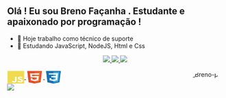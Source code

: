 ## Olá ! Eu sou Breno Façanha . Estudante e apaixonado por programação !


- 🔭 Hoje trabalho como técnico de suporte
- 🌱 Estudando JavaScript, NodeJS, Html e Css

<div align="center">
  <a href="https://github.com/breno-facanha">
  <img height="180em" src="https://github-readme-stats.vercel.app/api?username=breno-facanha&show_icons=true&theme=highcontrast&include_all_commits=true&count_private=true"/>
  <img height="180em" src="https://github-readme-stats.vercel.app/api/top-langs/?username=breno-facanha&layout=compact&langs_count=7&theme=highcontrast"/>
  <img height="180em" src="https://github-readme-stats.vercel.app/api/top-langs/?username=breno-facanha&anuraghazra&langs_count=8&theme=highcontrast"/>
</div>
  
<div style="display: inline_block"><br>
  <img align="center" alt="Breno-Js" height="30" width="40" src="https://raw.githubusercontent.com/devicons/devicon/master/icons/javascript/javascript-plain.svg">
  <img align="center" alt="Breno-HTML" height="30" width="40" src="https://raw.githubusercontent.com/devicons/devicon/master/icons/html5/html5-original.svg">
  <img align="center" alt="Breno-CSS" height="30" width="40" src="https://raw.githubusercontent.com/devicons/devicon/master/icons/css3/css3-original.svg">
  <img align="right" alt="Breno-pic" height="150" style="border-radius:50px;"
</div>
  
<div>
  <a href="https://www.linkedin.com/in/rafaella-ballerini-45875016a" target="_blank"><img src="https://img.shields.io/badge/-LinkedIn-%230077B5?style=for-the-badge&logo=linkedin&logoColor=white" target="_blank"></a> 
</div>
